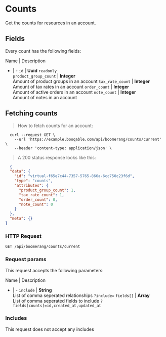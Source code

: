 # Counts

Get the counts for resources in an account.

## Fields
Every count has the following fields:

Name | Description
- | -
`id` | **Uuid** `readonly`<br>
`product_group_count` | **Integer** <br>Amount of product groups in an account
`tax_rate_count` | **Integer** <br>Amount of tax rates in an account
`order_count` | **Integer** <br>Amount of active orders in an account
`note_count` | **Integer** <br>Amount of notes in an account


## Fetching counts



> How to fetch counts for an account:

```shell
  curl --request GET \
    --url 'https://example.booqable.com/api/boomerang/counts/current' \
    --header 'content-type: application/json' \
```

> A 200 status response looks like this:

```json
  {
  "data": {
    "id": "virtual-f65e7c44-7357-5765-866a-6cc750c23f6d",
    "type": "counts",
    "attributes": {
      "product_group_count": 1,
      "tax_rate_count": 1,
      "order_count": 0,
      "note_count": 0
    }
  },
  "meta": {}
}
```

### HTTP Request

`GET /api/boomerang/counts/current`

### Request params

This request accepts the following parameters:

Name | Description
- | -
`include` | **String** <br>List of comma seperated relationships `?include=`
`fields[]` | **Array** <br>List of comma seperated fields to include `?fields[counts]=id,created_at,updated_at`


### Includes

This request does not accept any includes